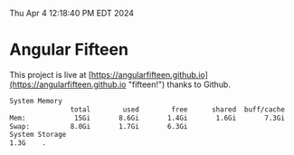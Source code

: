 Thu Apr  4 12:18:40 PM EDT 2024

# Angular Fifteen


This project is live at [https://angularfifteen.github.io](https://angularfifteen.github.io "fifteen!") thanks to Github.

```bash
System Memory
               total        used        free      shared  buff/cache   available
Mem:            15Gi       8.6Gi       1.4Gi       1.6Gi       7.3Gi       6.7Gi
Swap:          8.0Gi       1.7Gi       6.3Gi
System Storage
1.3G	.
```
